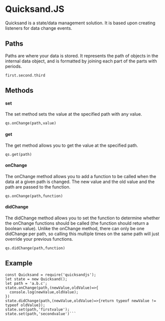 # Quicksand.JS
Quicksand is a state/data management solution. It is based upon creating listeners for data change events.

## Paths
Paths are where your data is stored. It represents the path of objects in the internal data object, and is formatted by joining each part of the parts with periods.

```first.second.third```

## Methods

#### set
The set method sets the value at the specified path with any value.

```qs.onChange(path,value)```

#### get
The get method allows you to get the value at the specified path.

```qs.get(path)```

#### onChange
The onChange method allows you to add a function to be called when the data at a given path is changed. The new value and the old value and the path are passed to the function.

```qs.onChange(path,function)```

#### didChange
The didChange method allows you to set the function to determine whether the onChange functions should be called (the function should return a boolean value). Unlike the onChange method, there can only be one didChange per path, so calling this multiple times on the same path will just override your previous functions.

```qs.didChange(path,function)```


## Example
```
const Quicksand = require('quicksandjs');
let state = new Quicksand();
let path = 'a.b.c';
state.onChange(path,(newValue,oldValue)=>{
  console.log(newValue,oldValue);
})
state.didChange(path,(newValue,oldValue)=>{return typeof newValue != typeof oldValue});
state.set(path,'firstvalue');
state.set(path,'secondvalue')```
